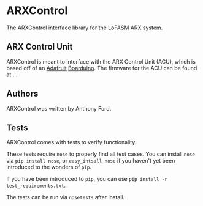 ARXControl
==========

The ARXControl interface library for the LoFASM ARX system.

ARX Control Unit
----------------

ARXControl is meant to interface with the ARX Control Unit (ACU), which is based
off of an [Adafruit][] [Boarduino][]. The firmware for the ACU can be found at ...

Authors
-------

ARXControl was written by Anthony Ford.


Tests
-----

ARXControl comes with tests to verify functionality.

These tests require `nose` to properly find all test cases.
You can install `nose` via `pip install nose`, or `easy_intsall nose` if you
haven't yet been introduced to the wonders of `pip`.

If you have been introduced to `pip`, you can use `pip install -r
test_requirements.txt`. 

The tests can be run via `nosetests` after install.

[Adafruit]: http://www.adafruit.com
[Boarduino]: http://www.adafruit.com/products/91
